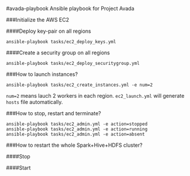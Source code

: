 #avada-playbook
Ansible playbook for Project Avada

###Initialize the AWS EC2

####Deploy key-pair on all regions

    ansible-playbook tasks/ec2_deploy_keys.yml

####Create a security group on all regions
  
    ansible-playbook tasks/ec2_deploy_securitygroup.yml

###How to launch instances?
  
    ansible-playbook tasks/ec2_create_instances.yml -e num=2

`num=2` means lauch 2 workers in each region. `ec2_launch.yml` will generate `hosts` file automatically.

###How to stop, restart and terminate?

    ansible-playbook tasks/ec2_admin.yml -e action=stopped
    ansible-playbook tasks/ec2_admin.yml -e action=running
    ansible-playbook tasks/ec2_admin.yml -e action=absent

###How to restart the whole Spark+Hive+HDFS cluster?

####Stop



####Start
